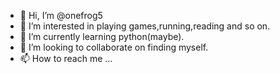 - 👋 Hi, I’m @onefrog5
- 👀 I’m interested in playing games,running,reading and so on.
- 🌱 I’m currently learning python(maybe).
- 💞️ I’m looking to collaborate on finding myself.
- 📫 How to reach me ...

<!---
onefrog5/onefrog5 is a ✨ special ✨ repository because its `README.md` (this file) appears on your GitHub profile.
You can click the Preview link to take a look at your changes.
--->
